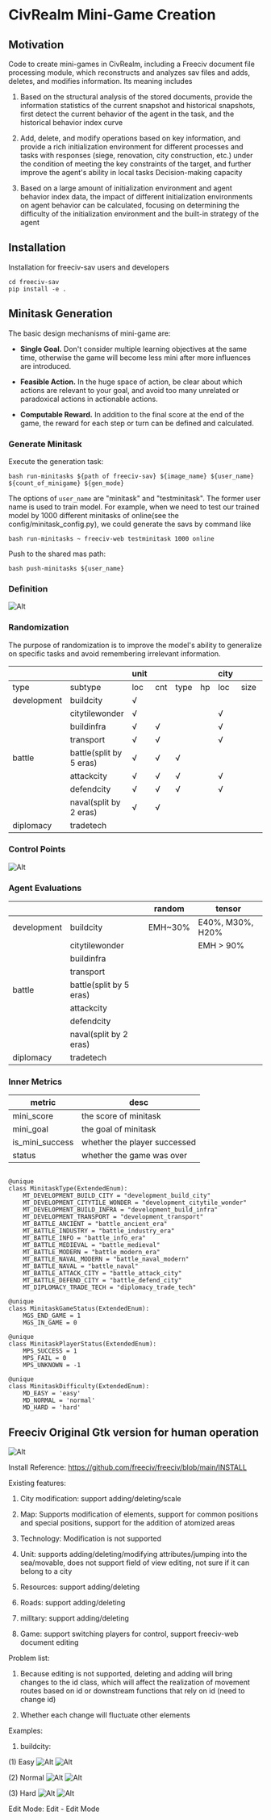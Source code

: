 # CivRealm Mini-Game Creation

## Motivation

Code to create mini-games in CivRealm, including a Freeciv document file processing module, which reconstructs and analyzes sav files and adds, deletes, and modifies information. Its meaning includes
1. Based on the structural analysis of the stored documents, provide the information statistics of the current snapshot and historical snapshots, first detect the current behavior of the agent in the task, and the historical behavior index curve

2. Add, delete, and modify operations based on key information, and provide a rich initialization environment for different processes and tasks with responses (siege, renovation, city construction, etc.) under the condition of meeting the key constraints of the target, and further improve the agent's ability in local tasks Decision-making capacity

3. Based on a large amount of initialization environment and agent behavior index data, the impact of different initialization environments on agent behavior can be calculated, focusing on determining the difficulty of the initialization environment and the built-in strategy of the agent

## Installation

Installation for freeciv-sav users and developers

```
cd freeciv-sav
pip install -e .
```


## Minitask Generation

The basic design mechanisms of mini-game are:

* <b>Single Goal.</b> Don't consider multiple learning objectives at the same time, otherwise the game will become less mini after more influences are introduced.

* <b>Feasible Action.</b> In the huge space of action, be clear about which actions are relevant to your goal, and avoid too many unrelated or paradoxical actions in actionable actions.

* <b>Computable Reward.</b> In addition to the final score at the end of the game, the reward for each step or turn can be defined and calculated.

### Generate Minitask

Execute the generation task:

```
bash run-minitasks ${path of freeciv-sav} ${image_name} ${user_name} ${count_of_minigame} ${gen_mode}
```

The options of `user_name` are "minitask" and "testminitask". The former user name is used to train model. For example, when we need to test our trained model by 1000 different minitasks of online(see the config/minitask_config.py), we could generate the savs by command like

```
bash run-minitasks ~ freeciv-web testminitask 1000 online
```

Push to the shared mas path:

```
bash push-minitasks ${user_name}
```

### Definition

![Alt](pics/definition.png)


### Randomization

The purpose of randomization is to improve the model's ability to generalize on specific tasks and avoid remembering irrelevant information.

|             |             | unit|     |      |      | city|     |terrain|     |resources|   |tech | building|
| ----------- | ----------- | ----|-----| -----| -----| ----|-----| ----- |-----| ----- |-----|-----| --------|
|    type     | subtype     | loc | cnt | type | hp   | loc | size| type  | loc | type  | loc | loc | type    |
| development | buildcity   | √   |     |      |      |     |     |   √   |  √   |   √   |  √  |     |         |
|             | citytilewonder| √ |     |      |      |  √  |     |   √   |  √  |   √   |  √  |  √  |         |
|             | buildinfra  | √   | √   |      |      |  √  |     |   √   |  √  |   √   |  √  |     |         |
|             | transport   |  √  | √   |      |      |  √  |     |       |√    |       |     |     |         |
|   battle    | battle(split by 5 eras)| √ | √ | √|      |     |     |   √   |  √ |   √   |  √  |     |         |
|             | attackcity  | √   | √   |  √   |      |  √  |     |   √   |  √  |   √   |  √  |     |         |
|             | defendcity  | √   | √   |  √   |      |  √  |     |   √   |  √  |   √   |  √  |     |         |
|             | naval(split by 2 eras)|  √  |  √  |      |     |     |      |  √    |  √  |   √   |  √  |     |         |
|  diplomacy  | tradetech   |     |     |      |      |     |     |       |    |       |     |  √  |         |


### Control Points
![Alt](pics/score.png)

### Agent Evaluations

|             |                        | random        |     tensor        |
| ----------- | -----------            | ----          |   --------------  |
| development | buildcity              |  EMH~30%             | E40%, M30%, H20%  |
|             | citytilewonder         |               |  EMH > 90%        |
|             | buildinfra             |               |                   |
|             | transport              |               |                   |
|   battle    | battle(split by 5 eras)|               |                   |
|             | attackcity             |               |                   |
|             | defendcity             |               |                   |
|             | naval(split by 2 eras) |               |                   |
|  diplomacy  | tradetech              |               |                   |


### Inner Metrics

|    metric   |  desc             |
| ----------- | ------------------|
| mini_score  | the score of minitask |
| mini_goal   | the goal of minitask |
| is_mini_success   | whether the player successed |
| status   | whether the game was over |


```

@unique
class MinitaskType(ExtendedEnum):
    MT_DEVELOPMENT_BUILD_CITY = "development_build_city"
    MT_DEVELOPMENT_CITYTILE_WONDER = "development_citytile_wonder"
    MT_DEVELOPMENT_BUILD_INFRA = "development_build_infra"
    MT_DEVELOPMENT_TRANSPORT = "development_transport"
    MT_BATTLE_ANCIENT = "battle_ancient_era"
    MT_BATTLE_INDUSTRY = "battle_industry_era"
    MT_BATTLE_INFO = "battle_info_era"
    MT_BATTLE_MEDIEVAL = "battle_medieval"
    MT_BATTLE_MODERN = "battle_modern_era"
    MT_BATTLE_NAVAL_MODERN = "battle_naval_modern"
    MT_BATTLE_NAVAL = "battle_naval"
    MT_BATTLE_ATTACK_CITY = "battle_attack_city"
    MT_BATTLE_DEFEND_CITY = "battle_defend_city"
    MT_DIPLOMACY_TRADE_TECH = "diplomacy_trade_tech"

@unique
class MinitaskGameStatus(ExtendedEnum):
    MGS_END_GAME = 1
    MGS_IN_GAME = 0

@unique
class MinitaskPlayerStatus(ExtendedEnum):
    MPS_SUCCESS = 1
    MPS_FAIL = 0
    MPS_UNKNOWN = -1

@unique
class MinitaskDifficulty(ExtendedEnum):
    MD_EASY = 'easy'
    MD_NORMAL = 'normal'
    MD_HARD = 'hard'

```

## Freeciv Original Gtk version for human operation

![Alt](pics/gdk.png)

Install Reference: https://github.com/freeciv/freeciv/blob/main/INSTALL

Existing features:

1. City modification: support adding/deleting/scale

2. Map: Supports modification of elements, support for common positions and special positions, support for the addition of atomized areas

3. Technology: Modification is not supported

4. Unit: supports adding/deleting/modifying attributes/jumping into the sea/movable, does not support field of view editing, not sure if it can belong to a city

5. Resources: support adding/deleting

6. Roads: support adding/deleting

7. milltary: support adding/deleting

8. Game: support switching players for control, support freeciv-web document editing

Problem list:

1. Because editing is not supported, deleting and adding will bring changes to the id class, which will affect the realization of movement routes based on id or downstream functions that rely on id (need to change id)

2. Whether each change will fluctuate other elements

Examples:

1. buildcity:

(1) Easy
![Alt](pics/buildcity_easy.png)
![Alt](pics/buildcity_easy_victory.png)

(2) Normal
![Alt](pics/buildcity_normal.png)
![Alt](pics/buildcity_normal_victory.png)

(3) Hard
![Alt](pics/buildcity_hard.png)
![Alt](pics/buildcity_hard_victory.png)

Edit Mode: Edit - Edit Mode

